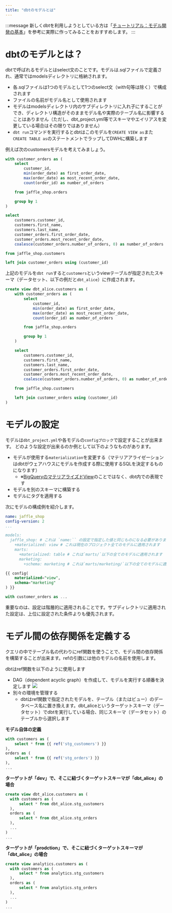 ```yaml
---
title: "dbtのモデルとは"
---
```

:::message
新しくdbtを利用しようとしている方は「[チュートリアル：モデル開発の基本](https://zenn.dev/dbt_tokyo/books/537de43829f3a0/viewer/tutorial)」を参考に実際に作ってみることをおすすめします。
:::

# dbtのモデルとは？
dbtで呼ばれるモデルとはselect文のことです。モデルは.sqlファイルで定義され、通常ではmodelsディレクトリに格納されます。

- 各.sqlファイルは1つのモデルとして1つのselect文（with句等は除く）で構成されます
- ファイルの名前がモデル名として使用されます
- モデルはmodelsディレクトリ内のサブディレクトリに入れ子にすることができ、ディレクトリ構造がそのままモデル名や実際のテーブル名に影響することはありません（ただし、dbt_project.yml等でスキーマやエイリアスを変更している場合はその限りではありません）
- `dbt run`コマンドを実行するとdbtはこのモデルを`CREATE VIEW as`また`CREATE TABLE as`のステートメントでラップしてDWHに構築します

例えば次のcustomersモデルを考えてみましょう。

```sql:models/customers.sql
with customer_orders as (
    select
        customer_id,
        min(order_date) as first_order_date,
        max(order_date) as most_recent_order_date,
        count(order_id) as number_of_orders

    from jaffle_shop.orders

    group by 1
)

select
    customers.customer_id,
    customers.first_name,
    customers.last_name,
    customer_orders.first_order_date,
    customer_orders.most_recent_order_date,
    coalesce(customer_orders.number_of_orders, 0) as number_of_orders

from jaffle_shop.customers

left join customer_orders using (customer_id)
```

上記のモデルを`dbt run`すると`customers`というviewテーブルが指定されたスキーマ（データセット、以下の例だと`dbt_alice`）に作成されます。

```sql
create view dbt_alice.customers as (
    with customer_orders as (
        select
            customer_id,
            min(order_date) as first_order_date,
            max(order_date) as most_recent_order_date,
            count(order_id) as number_of_orders

        from jaffle_shop.orders

        group by 1
    )

    select
        customers.customer_id,
        customers.first_name,
        customers.last_name,
        customer_orders.first_order_date,
        customer_orders.most_recent_order_date,
        coalesce(customer_orders.number_of_orders, 0) as number_of_orders

    from jaffle_shop.customers

    left join customer_orders using (customer_id)
)
```

# モデルの設定
モデルは`dbt_project.yml`や各モデルの`configブロック`で設定することが出来ます。
どのような設定が出来るのか例として以下のようなものがあります。

- モデルが使用する`materialization`を変更する（マテリアアライゼーションはdbtがウェアハウスにモデルを作成する際に使用するSQLを決定するものになります）
  - ※[BigQueryのマテリアライズドView](https://cloud.google.com/blog/ja/products/data-analytics/bigquery-materialized-views-now-ga)のことではなく、dbt内での表現です
- モデルを別のスキーマに構築する
- モデルにタグを適用する

次にモデルの構成例を紹介します。
```yaml:dbt_project.yml
name: jaffle_shop
config-version: 2
...

models:
  jaffle_shop: # これは `name:`` の設定で指定した値と同じものになる必要があります
    +materialized: view # これは現在のプロジェクト全てのモデルに適用されます
    marts:
      +materialized: table # これは`marts/`以下の全てのモデルに適用されます
      marketing:
        +schema: marketing # これは`marts/marketing/`以下の全てのモデルに適用されます

```

```sql:models/customers.sql
{{ config(
    materialized="view",
    schema="marketing"
) }}

with customer_orders as ...
```

重要なのは、設定は階層的に適用されることです。サブディレクトリに適用された設定は、上位に設定された条件よりも優先されます。

# モデル間の依存関係を定義する
クエリの中でテーブル名の代わりにref関数を使うことで、モデル間の依存関係を構築することが出来ます。refの引数には他のモデルの名前を使用します。

dbtはref関数を以下のように使用します

- DAG（dependent acyclic graph）を作成して、モデルを実行する順番を決定します
![](https://storage.googleapis.com/zenn-user-upload/ee10d4f50389-20211203.png)
- 別々の環境を管理する
  - dbtはref関数で指定されたモデルを、テーブル（またはビュー）のデータベース名に置き換えます。dbt_aliceというターゲットスキーマ（データセット）でdbtを実行している場合、同じスキーマ（データセット）のテーブルから選択します

**モデル自体の定義**
```sql:models/customers.sql
with customers as (
    select * from {{ ref('stg_customers') }}
),
orders as (
    select * from {{ ref('stg_orders') }}
),
...

```
**ターゲットが「dev」で、そこに紐づくターゲットスキーマが「dbt_alice」の場合**
```sql
create view dbt_alice.customers as (
  with customers as (
      select * from dbt_alice.stg_customers
  ),
  orders as (
      select * from dbt_alice.stg_orders
  ),
  ...
)
...

```

**ターゲットが「prodction」で、そこに紐づくターゲットスキーマが「dbt_alice」の場合**
```sql
create view analytics.customers as (
  with customers as (
      select * from analytics.stg_customers
  ),
  orders as (
      select * from analytics.stg_orders
  ),
  ...
)
...
```